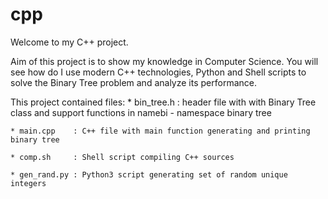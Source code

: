 # cpp

Welcome to my C++ project. 

Aim of this project is to show my knowledge in Computer Science. You will see how do I use modern C++ technologies, Python and Shell scripts to solve the Binary Tree problem and analyze its performance.

This project contained files:
	* bin_tree.h  : header file with with Binary Tree class and support functions in
		namebi - namespace binary tree

	* main.cpp    : C++ file with main function generating and printing binary tree

	* comp.sh     : Shell script compiling C++ sources
	
	* gen_rand.py : Python3 script generating set of random unique integers
